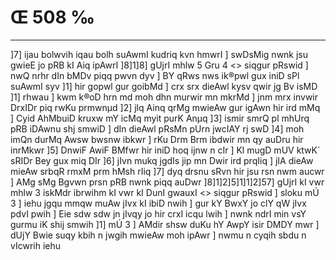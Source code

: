 # Œ 508 ‰
---
]7] ijau bolwvih iqau bolh suAwmI kudriq kvn hmwrI ] swDsMig
nwnk jsu gwieE jo pRB kI Aiq ipAwrI ]8]1]8]
gUjrI mhlw 5 Gru 4
<> siqgur pRswid ]
nwQ nrhr dIn bMDv piqq pwvn dyv ] BY qRws nws ik®pwl gux iniD
sPl suAwmI syv ]1] hir gopwl gur goibMd ] crx srx dieAwl kysv
qwir jg Bv isMD ]1] rhwau ] kwm k®oD hrn md moh dhn murwir mn
mkrMd ] jnm mrx invwir DrxIDr piq rwKu prmwnµd ]2] jlq Ainq
qrMg mwieAw gur igAwn hir ird mMq ] Cyid AhMbuiD kruxw mY icMq myit
purK Anµq ]3] ismir smrQ pl mhUrq pRB iDAwnu shj smwiD ] dIn
dieAwl pRsMn pUrn jwcIAY rj swD ]4] moh imQn durMq Awsw bwsnw
ibkwr ] rKu Drm Brm ibdwir mn qy auDru hir inrMkwr ]5] DnwiF AwiF
BMfwr hir iniD hoq ijnw n cIr ] Kl mugD mUV ktwK´ sRIDr Bey gux miq
DIr ]6] jIvn mukq jgdIs jip mn Dwir ird prqIiq ] jIA dieAw
mieAw srbqR rmxM prm hMsh rIiq ]7] dyq drsnu sRvn hir jsu rsn
nwm aucwr ] AMg sMg Bgvwn prsn pRB nwnk piqq auDwr
]8]1]2]5]1]1]2]57]
gUjrI kI vwr mhlw 3 iskMdr ibrwihm kI vwr kI DunI gwauxI
<> siqgur pRswid ] sloku mÚ 3 ] iehu jgqu mmqw muAw jIvx kI ibiD
nwih ] gur kY BwxY jo clY qW jIvx pdvI pwih ] Eie sdw sdw jn jIvqy
jo hir crxI icqu lwih ] nwnk ndrI min vsY gurmu iK shij smwih ]1]
mÚ 3 ] AMdir shsw duKu hY AwpY isir DMDY mwr ] dUjY Bwie suqy kbih n
jwgih mwieAw moh ipAwr ] nwmu n cyqih sbdu n vIcwrih iehu
####
